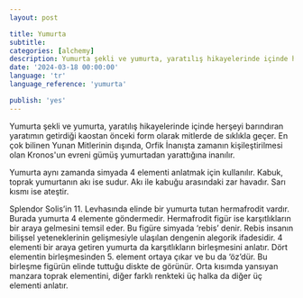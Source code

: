 ```yaml
---
layout: post

title: Yumurta
subtitle:
categories: [alchemy]
description: Yumurta şekli ve yumurta, yaratılış hikayelerinde içinde herşeyi barındıran yaratımın getirdiği kaostan önceki form olarak mitlerde de sıklıkla geçer. Yumurta, simyada da kendine önemli bir yer bulur.
date: '2024-03-18 00:00:00'
language: 'tr'
language_reference: 'yumurta'

publish: 'yes'
---
```

Yumurta şekli ve yumurta, yaratılış hikayelerinde içinde herşeyi barındıran yaratımın getirdiği kaostan önceki form olarak mitlerde de sıklıkla geçer. En çok bilinen Yunan Mitlerinin dışında, Orfik İnanışta zamanın kişileştirilmesi olan Kronos'un evreni gümüş yumurtadan yarattığına inanılır.

Yumurta aynı zamanda simyada 4 elementi anlatmak için kullanılır. Kabuk, toprak yumurtanın akı ise sudur. Akı ile kabuğu arasındaki zar havadır. Sarı kısmı ise ateştir.

Splendor Solis’in 11. Levhasında elinde bir yumurta tutan hermafrodit vardır. Burada yumurta 4 elemente göndermedir. Hermafrodit figür ise karşıtlıkların bir araya gelmesini temsil eder. Bu figüre simyada ‘rebis’ denir. Rebis insanın bilişsel yeteneklerinin gelişmesiyle ulaşılan dengenin alegorik ifadesidir. 4 elementi bir araya getiren yumurta da karşıtlıkların birleşmesini anlatır. Dört elementin birleşmesinden 5. element ortaya çıkar ve bu da ‘öz’dür. Bu birleşme figürün elinde tuttuğu diskte de görünür. Orta kısımda yansıyan manzara toprak elementini, diğer farklı renkteki üç halka da diğer üç elementi anlatır.
